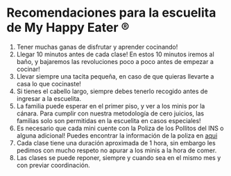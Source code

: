 # Recomendaciones para la escuelita de My Happy Eater ®

1. Tener muchas ganas de disfrutar y aprender cocinando!
2. Llegar 10 minutos antes de cada clase! En estos 10 minutos iremos al baño, y bajaremos las revoluciones poco a poco antes de empezar a cocinar!
3. Llevar siempre una tacita pequeña, en caso de que quieras llevarte a casa lo que cocinaste!
4. Si tienes el cabello largo, siempre debes tenerlo recogido antes de ingresar a la escuelita.
5. La familia puede esperar en el primer piso, y ver a los minis por la cánara. Para cumplir con nuestra metodología de cero juicios, las familias solo son permitidas en la escuelita en casos especiales!
6. Es necesario que cada mini cuente con la Poliza de los Pollitos del INS o alguna adicional! Puedes encontrar la información de la poliza en [aqui](https://grupo-ins.com/public/seguroescolar)
7. Cada clase tiene una duración aproximada de 1 hora, sin embargo les pedimos con mucho respeto no apurar a los minis a la hora de comer.
8. Las clases se puede reponer, siempre y cuando sea en el mismo mes y con previar coordinación.

